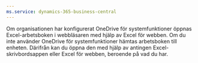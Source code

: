 ```yaml
---
ms.service: dynamics-365-business-central
---
```

Om organisationen har konfigurerat OneDrive för systemfunktioner öppnas Excel-arbetsboken i webbläsaren med hjälp av Excel för webben. Om du inte använder OneDrive för systemfunktioner hämtas arbetsboken till enheten. Därifrån kan du öppna den med hjälp av antingen Excel-skrivbordsappen eller Excel för webben, beroende på vad du har.